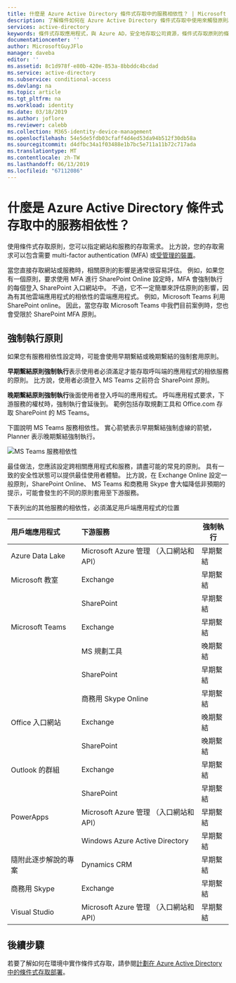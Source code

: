 ```yaml
---
title: 什麼是 Azure Active Directory 條件式存取中的服務相依性？ | Microsoft Docs
description: 了解條件如何在 Azure Active Directory 條件式存取中使用來觸發原則。
services: active-directory
keywords: 條件式存取應用程式，與 Azure AD，安全地存取公司資源，條件式存取原則的條件式存取
documentationcenter: ''
author: MicrosoftGuyJFlo
manager: daveba
editor: ''
ms.assetid: 8c1d978f-e80b-420e-853a-8bbddc4bcdad
ms.service: active-directory
ms.subservice: conditional-access
ms.devlang: na
ms.topic: article
ms.tgt_pltfrm: na
ms.workload: identity
ms.date: 03/18/2019
ms.author: joflore
ms.reviewer: calebb
ms.collection: M365-identity-device-management
ms.openlocfilehash: 54e5de5fdb03cfaff4d4ed53da94b512f30db58a
ms.sourcegitcommit: d4dfbc34a1f03488e1b7bc5e711a11b72c717ada
ms.translationtype: MT
ms.contentlocale: zh-TW
ms.lasthandoff: 06/13/2019
ms.locfileid: "67112086"
---
```

# <a name="what-are-service-dependencies-in-azure-active-directory-conditional-access"></a>什麼是 Azure Active Directory 條件式存取中的服務相依性？ 


使用條件式存取原則，您可以指定網站和服務的存取需求。 比方說，您的存取需求可以包含需要 multi-factor authentication (MFA) 或[受管理的裝置](require-managed-devices.md)。 


當您直接存取網站或服務時，相關原則的影響是通常很容易評估。 例如，如果您有一個原則，要求使用 MFA 進行 SharePoint Online 設定時，MFA 會強制執行的每個登入 SharePoint 入口網站中。 不過，它不一定簡單來評估原則的影響，因為有其他雲端應用程式的相依性的雲端應用程式。 例如，Microsoft Teams 利用 SharePoint online。 因此，當您存取 Microsoft Teams 中我們目前案例時，您也會受限於 SharePoint MFA 原則。   


## <a name="policy-enforcement"></a>強制執行原則 

如果您有服務相依性設定時，可能會使用早期繫結或晚期繫結的強制套用原則。 

**早期繫結原則強制執行**表示使用者必須滿足才能存取呼叫端的應用程式的相依服務的原則。 比方說，使用者必須登入 MS Teams 之前符合 SharePoint 原則。 

**晚期繫結原則強制執行**後面使用者登入呼叫的應用程式。 呼叫應用程式要求，下游服務的權杖時，強制執行會延後到。 範例包括存取規劃工具和 Office.com 存取 SharePoint 的 MS Teams。 

下圖說明 MS Teams 服務相依性。 實心箭號表示早期繫結強制虛線的箭號，Planner 表示晚期繫結強制執行。 



![MS Teams 服務相依性](./media/service-dependencies/01.png)



  

最佳做法，您應該設定跨相關應用程式和服務，請盡可能的常見的原則。 具有一致的安全性狀態可以提供最佳使用者體驗。 比方說，在 Exchange Online 設定一般原則，SharePoint Online、 MS Teams 和商務用 Skype 會大幅降低非預期的提示，可能會發生的不同的原則套用至下游服務。 

下表列出的其他服務的相依性，必須滿足用戶端應用程式的位置  

| 用戶端應用程式         | 下游服務                          | 強制執行 |
| :--                 | :--                                         | ---         | 
| Azure Data Lake     | Microsoft Azure 管理 （入口網站和 API） | 早期繫結 |
| Microsoft 教室 | Exchange                                    | 早期繫結 |
|                     | SharePoint                                  | 早期繫結  |
| Microsoft Teams     | Exchange                                    | 早期繫結 |
|                     | MS 規劃工具                                  | 晚期繫結  |
|                     | SharePoint                                  | 早期繫結 |
|                     | 商務用 Skype Online                   | 早期繫結 |
| Office 入口網站       | Exchange                                    | 晚期繫結  |
|                     | SharePoint                                  | 晚期繫結  |
| Outlook 的群組      | Exchange                                    | 早期繫結 |
|                     | SharePoint                                  | 早期繫結 |
| PowerApps           | Microsoft Azure 管理 （入口網站和 API） | 早期繫結 |
|                     | Windows Azure Active Directory              | 早期繫結 |
| 隨附此逐步解說的專案             | Dynamics CRM                                | 早期繫結 |
| 商務用 Skype  | Exchange                                    | 早期繫結 |
| Visual Studio       | Microsoft Azure 管理 （入口網站和 API） | 早期繫結 |



## <a name="next-steps"></a>後續步驟

若要了解如何在環境中實作條件式存取，請參閱[計劃在 Azure Active Directory 中的條件式存取部署](plan-conditional-access.md)。
